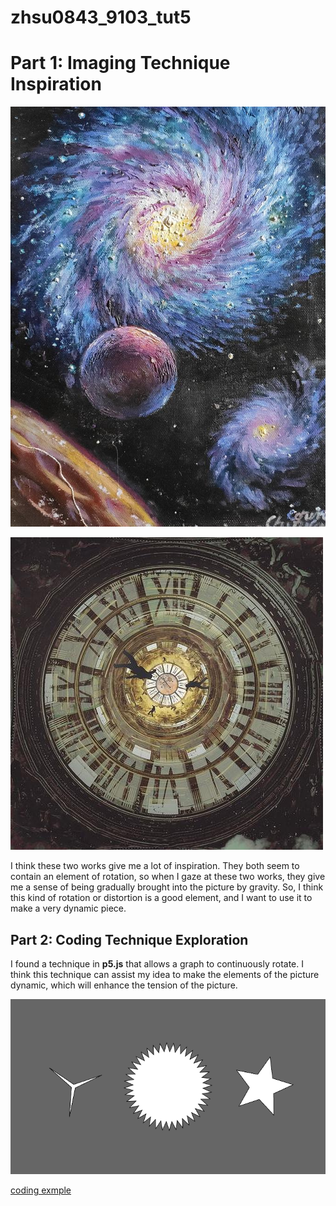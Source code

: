 # zhsu0843_9103_tut5


# Part 1: Imaging Technique Inspiration

![An image of a galaxy](readmeImages/galaxy.jpg)

![An image of the clock](readmeImages/clock.jpeg)

I think these two works give me a lot of inspiration. They both seem to contain an element of rotation, so when I gaze at these two works, they give me a sense of being gradually brought into the picture by gravity. So, I think this kind of rotation or distortion is a good element, and I want to use it to make a very dynamic piece.


## Part 2: Coding Technique Exploration

I found a technique in **p5.js** that allows a graph to continuously rotate. I think this technique can assist my idea to make the elements of the picture dynamic, which will enhance the tension of the picture.

![An image of the code example](readmeImages/code.png)

[coding exmple](https://p5js.org/examples/form-star.html
)






